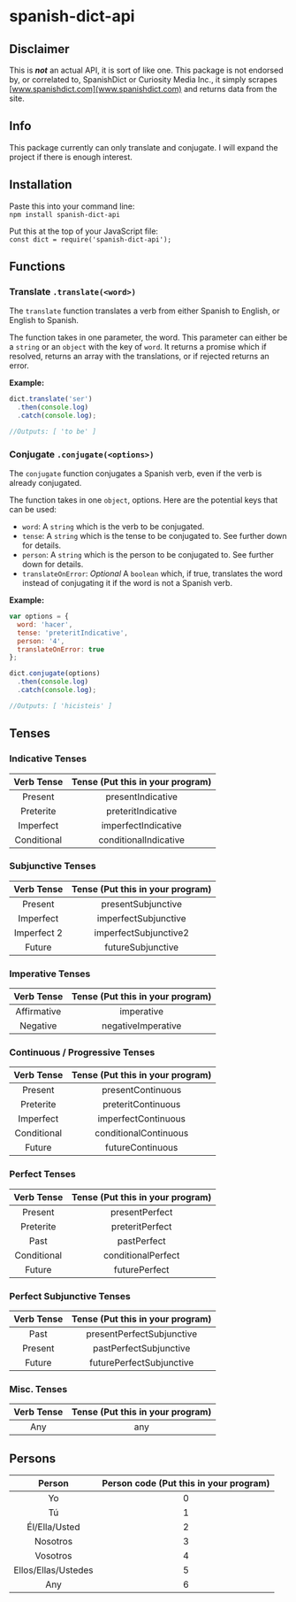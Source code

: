 # **spanish-dict-api**

## **Disclaimer**

This is ***not*** an actual API, it is sort of like one. This package is not endorsed by, or correlated to, SpanishDict or Curiosity Media Inc., it simply scrapes [www.spanishdict.com](www.spanishdict.com) and returns data from the site.

## Info

This package currently can only translate and conjugate. I will expand the project if there is enough interest.

## Installation

Paste this into your command line:<br>
`npm install spanish-dict-api`

Put this at the top of your JavaScript file:<br>
`const dict = require('spanish-dict-api');`

## Functions
### Translate `.translate(<word>)`

The `translate` function translates a verb from either Spanish to English, or English to Spanish.<br>

The function takes in one parameter, the word. This parameter can either be a `string` or an `object` with the key of `word`. It returns a promise which if resolved, returns an array with the translations, or if rejected returns an error.<br>

**Example:**
```javascript
dict.translate('ser')
  .then(console.log)
  .catch(console.log);

//Outputs: [ 'to be' ]  
```

### Conjugate `.conjugate(<options>)`

The `conjugate` function conjugates a Spanish verb, even if the verb is already conjugated.<br>

The function takes in one `object`, options. Here are the potential keys that can be used:

* `word`: A `string` which is the verb to be conjugated.
* `tense`: A `string` which is the tense to be conjugated to. See further down for details.
* `person`: A `string` which is the person to be conjugated to. See further down for details.
* `translateOnError`: *Optional* A `boolean` which, if true, translates the word instead of conjugating it if the word is not a Spanish verb.

**Example:**
```javascript
var options = {
  word: 'hacer',
  tense: 'preteritIndicative',
  person: '4',
  translateOnError: true
};

dict.conjugate(options)
  .then(console.log)
  .catch(console.log);

//Outputs: [ 'hicisteis' ]
```

## Tenses

### Indicative Tenses

|  Verb Tense 	| Tense (Put this in your program) 	|
|:-----------:	|:--------------------------------:	|
|   Present   	|         presentIndicative        	|
|  Preterite  	|        preteritIndicative        	|
|  Imperfect  	|        imperfectIndicative       	|
| Conditional 	|       conditionalIndicative      	|

### Subjunctive Tenses

|  Verb Tense 	| Tense (Put this in your program) 	|
|:-----------:	|:--------------------------------:	|
|   Present   	|        presentSubjunctive        	|
|  Imperfect  	|       imperfectSubjunctive       	|
| Imperfect 2 	|       imperfectSubjunctive2      	|
|    Future   	|         futureSubjunctive        	|

### Imperative Tenses

|  Verb Tense 	| Tense (Put this in your program) 	|
|:-----------:	|:--------------------------------:	|
| Affirmative 	|            imperative            	|
|   Negative  	|        negativeImperative        	|

### Continuous / Progressive Tenses

|  Verb Tense 	| Tense (Put this in your program) 	|
|:-----------:	|:--------------------------------:	|
|   Present   	|         presentContinuous        	|
|  Preterite  	|        preteritContinuous        	|
|  Imperfect  	|        imperfectContinuous       	|
| Conditional 	|       conditionalContinuous      	|
|    Future   	|         futureContinuous         	|

### Perfect Tenses

|  Verb Tense 	| Tense (Put this in your program) 	|
|:-----------:	|:--------------------------------:	|
|   Present   	|          presentPerfect          	|
|  Preterite  	|          preteritPerfect         	|
|     Past    	|            pastPerfect           	|
| Conditional 	|        conditionalPerfect        	|
|    Future   	|           futurePerfect          	|

### Perfect Subjunctive Tenses

| Verb Tense 	| Tense (Put this in your program) 	|
|:----------:	|:--------------------------------:	|
|    Past    	|     presentPerfectSubjunctive    	|
|   Present  	|      pastPerfectSubjunctive      	|
|   Future   	|     futurePerfectSubjunctive     	|

### Misc. Tenses

| Verb Tense 	| Tense (Put this in your program) 	|
|:----------:	|:--------------------------------:	|
|     Any    	|                any               	|

## Persons

|        Person       	| Person code (Put this in your program) 	|
|:-------------------:	|:--------------------------------------:	|
|          Yo         	|                    0                   	|
|          Tú         	|                    1                   	|
|    Él/Ella/Usted    	|                    2                   	|
|       Nosotros      	|                    3                   	|
|       Vosotros      	|                    4                   	|
| Ellos/Ellas/Ustedes 	|                    5                   	|
|         Any         	|                    6                   	|
